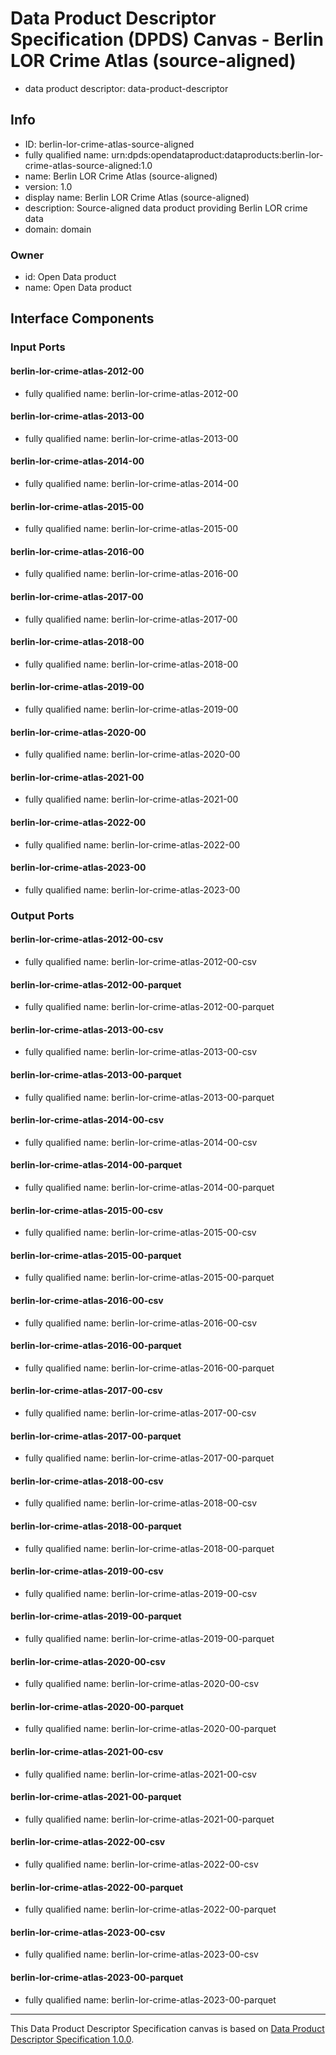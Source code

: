 
# Data Product Descriptor Specification (DPDS) Canvas - Berlin LOR Crime Atlas (source-aligned)

* data product descriptor: data-product-descriptor

## Info

* ID: berlin-lor-crime-atlas-source-aligned
* fully qualified name: urn:dpds:opendataproduct:dataproducts:berlin-lor-crime-atlas-source-aligned:1.0
* name: Berlin LOR Crime Atlas (source-aligned)
* version: 1.0
* display name: Berlin LOR Crime Atlas (source-aligned)
* description: Source-aligned data product providing Berlin LOR crime data
* domain: domain
### Owner

* id: Open Data product
* name: Open Data product

## Interface Components

### Input Ports
#### berlin-lor-crime-atlas-2012-00
* fully qualified name: berlin-lor-crime-atlas-2012-00
#### berlin-lor-crime-atlas-2013-00
* fully qualified name: berlin-lor-crime-atlas-2013-00
#### berlin-lor-crime-atlas-2014-00
* fully qualified name: berlin-lor-crime-atlas-2014-00
#### berlin-lor-crime-atlas-2015-00
* fully qualified name: berlin-lor-crime-atlas-2015-00
#### berlin-lor-crime-atlas-2016-00
* fully qualified name: berlin-lor-crime-atlas-2016-00
#### berlin-lor-crime-atlas-2017-00
* fully qualified name: berlin-lor-crime-atlas-2017-00
#### berlin-lor-crime-atlas-2018-00
* fully qualified name: berlin-lor-crime-atlas-2018-00
#### berlin-lor-crime-atlas-2019-00
* fully qualified name: berlin-lor-crime-atlas-2019-00
#### berlin-lor-crime-atlas-2020-00
* fully qualified name: berlin-lor-crime-atlas-2020-00
#### berlin-lor-crime-atlas-2021-00
* fully qualified name: berlin-lor-crime-atlas-2021-00
#### berlin-lor-crime-atlas-2022-00
* fully qualified name: berlin-lor-crime-atlas-2022-00
#### berlin-lor-crime-atlas-2023-00
* fully qualified name: berlin-lor-crime-atlas-2023-00

### Output Ports
#### berlin-lor-crime-atlas-2012-00-csv
* fully qualified name: berlin-lor-crime-atlas-2012-00-csv
#### berlin-lor-crime-atlas-2012-00-parquet
* fully qualified name: berlin-lor-crime-atlas-2012-00-parquet
#### berlin-lor-crime-atlas-2013-00-csv
* fully qualified name: berlin-lor-crime-atlas-2013-00-csv
#### berlin-lor-crime-atlas-2013-00-parquet
* fully qualified name: berlin-lor-crime-atlas-2013-00-parquet
#### berlin-lor-crime-atlas-2014-00-csv
* fully qualified name: berlin-lor-crime-atlas-2014-00-csv
#### berlin-lor-crime-atlas-2014-00-parquet
* fully qualified name: berlin-lor-crime-atlas-2014-00-parquet
#### berlin-lor-crime-atlas-2015-00-csv
* fully qualified name: berlin-lor-crime-atlas-2015-00-csv
#### berlin-lor-crime-atlas-2015-00-parquet
* fully qualified name: berlin-lor-crime-atlas-2015-00-parquet
#### berlin-lor-crime-atlas-2016-00-csv
* fully qualified name: berlin-lor-crime-atlas-2016-00-csv
#### berlin-lor-crime-atlas-2016-00-parquet
* fully qualified name: berlin-lor-crime-atlas-2016-00-parquet
#### berlin-lor-crime-atlas-2017-00-csv
* fully qualified name: berlin-lor-crime-atlas-2017-00-csv
#### berlin-lor-crime-atlas-2017-00-parquet
* fully qualified name: berlin-lor-crime-atlas-2017-00-parquet
#### berlin-lor-crime-atlas-2018-00-csv
* fully qualified name: berlin-lor-crime-atlas-2018-00-csv
#### berlin-lor-crime-atlas-2018-00-parquet
* fully qualified name: berlin-lor-crime-atlas-2018-00-parquet
#### berlin-lor-crime-atlas-2019-00-csv
* fully qualified name: berlin-lor-crime-atlas-2019-00-csv
#### berlin-lor-crime-atlas-2019-00-parquet
* fully qualified name: berlin-lor-crime-atlas-2019-00-parquet
#### berlin-lor-crime-atlas-2020-00-csv
* fully qualified name: berlin-lor-crime-atlas-2020-00-csv
#### berlin-lor-crime-atlas-2020-00-parquet
* fully qualified name: berlin-lor-crime-atlas-2020-00-parquet
#### berlin-lor-crime-atlas-2021-00-csv
* fully qualified name: berlin-lor-crime-atlas-2021-00-csv
#### berlin-lor-crime-atlas-2021-00-parquet
* fully qualified name: berlin-lor-crime-atlas-2021-00-parquet
#### berlin-lor-crime-atlas-2022-00-csv
* fully qualified name: berlin-lor-crime-atlas-2022-00-csv
#### berlin-lor-crime-atlas-2022-00-parquet
* fully qualified name: berlin-lor-crime-atlas-2022-00-parquet
#### berlin-lor-crime-atlas-2023-00-csv
* fully qualified name: berlin-lor-crime-atlas-2023-00-csv
#### berlin-lor-crime-atlas-2023-00-parquet
* fully qualified name: berlin-lor-crime-atlas-2023-00-parquet


---
This Data Product Descriptor Specification canvas is based on [Data Product Descriptor Specification 1.0.0](https://dpds.opendatamesh.org/specifications/dpds/1.0.0/).